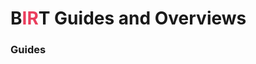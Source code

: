 # <span class="center-text">B<span style="color: #EA3E5D;">IR</span>T Guides and Overviews</span>

### Guides

